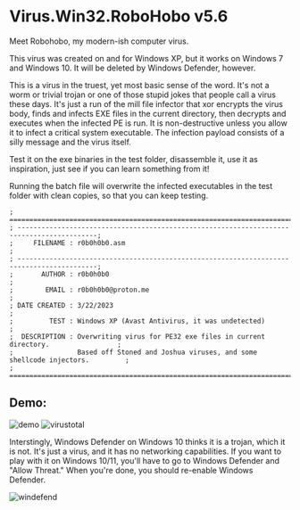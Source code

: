# Virus.Win32.RoboHobo v5.6

Meet Robohobo, my modern-ish computer virus.

This virus was created on and for Windows XP, but it works on Windows 7 and Windows 10. It will be deleted by Windows Defender, however.

This is a virus in the truest, yet most basic sense of the word. It's not a worm or trivial trojan or one of those stupid jokes that people call a virus these days. It's just a run of the mill file infector that xor encrypts the virus body, finds and infects EXE files in the current directory, then decrypts and executes when the infected PE is run. It is non-destructive unless you allow it to infect a critical system executable. The infection payload consists of a silly message and the virus itself.

Test it on the exe binaries in the test folder, disassemble it, use it as inspiration, just see if you can learn something from it!

Running the batch file will overwrite the infected executables in the test folder with clean copies, so that you can keep testing.

```
; ==========================================================================================;
; ------------------------------------------------------------------------------------------;
;     FILENAME : r0b0h0b0.asm                                                               ;
; ------------------------------------------------------------------------------------------;
;       AUTHOR : r0b0h0b0                                                                   ;
;        EMAIL : r0b0h0b0@proton.me                                                         ;
; DATE CREATED : 3/22/2023                                                                  ;
;         TEST : Windows XP (Avast Antivirus, it was undetected)                            ; 
;  DESCRIPTION : Overwriting virus for PE32 exe files in current directory.                 ;
;                Based off Stoned and Joshua viruses, and some shellcode injectors.         ;
; ==========================================================================================;
```

## Demo:
![demo](https://github.com/elr0b0h0b0/Virus.Win32.r0b0h0b0/blob/main/demo.gif "demo")
![virustotal](https://github.com/elr0b0h0b0/Virus.Win32.r0b0h0b0/blob/main/r0b0h0b0_VirusTotal.png "virustotal")

Interstingly, Windows Defender on Windows 10 thinks it is a trojan, which it is not. It's just a virus, and it has no networking capabilities. If you want to play with it on Windows 10/11, you'll have to go to Windows Defender and "Allow Threat." When you're done, you should re-enable Windows Defender.

![windefend](https://github.com/elr0b0h0b0/Virus.Win32.r0b0h0b0/blob/main/false_identify.png "windefend")
